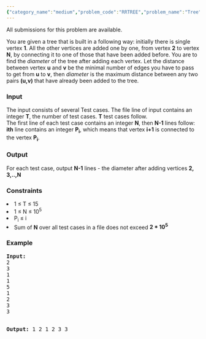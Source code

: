 ```yaml
---
{"category_name":"medium","problem_code":"RRTREE","problem_name":"Tree","languages_supported":{"0":"ADA","1":"ASM","2":"BASH","3":"BF","4":"C","5":"C99 strict","6":"CAML","7":"CLOJ","8":"CLPS","9":"CPP 4.3.2","10":"CPP 4.9.2","11":"CPP14","12":"CS2","13":"D","14":"ERL","15":"FORT","16":"FS","17":"GO","18":"HASK","19":"ICK","20":"ICON","21":"JAVA","22":"JS","23":"LISP clisp","24":"LISP sbcl","25":"LUA","26":"NEM","27":"NICE","28":"NODEJS","29":"PAS fpc","30":"PAS gpc","31":"PERL","32":"PERL6","33":"PHP","34":"PIKE","35":"PRLG","36":"PYTH","37":"PYTH 3.4","38":"RUBY","39":"SCALA","40":"SCM guile","41":"SCM qobi","42":"ST","43":"TCL","44":"TEXT","45":"WSPC"},"max_timelimit":2,"source_sizelimit":50000,"problem_author":"Rubanenko","problem_tester":"utkarsh_lath","date_added":"14-09-2013","tags":{"0":"Rubanenko","1":"bit","2":"cook38","3":"hard","4":"heavy","5":"segtree","6":"tree"},"editorial_url":"http://discuss.codechef.com/problems/RRTREE","time":{"view_start_date":1379874600,"submit_start_date":1379874600,"visible_start_date":1379874600,"end_date":1735669800},"layout":"problem"}
---
```

<span class="solution-visible-txt">All submissions for this problem are available.</span><p>You are given a tree that is built in a following way: initially there is single vertex <b>1</b>. All the other vertices are added one by one, from vertex <b>2</b> to vertex <b>N</b>, by connecting it to one of those that have been added before. You are to find the <i>diameter</i> of the tree after adding each vertex. Let the distance between vertex <b>u</b> and <b>v</b> be the minimal number of edges you have to pass to get from <b>u</b> to <b>v</b>, then <i>diameter</i> is the maximum distance between any two pairs <b>(u,v)</b> that have already been added to the tree.</p>
<h3>Input</h3>
<p>The input consists of several Test cases. The file line of input contains an integer <b>T</b>, the number of test cases. <b>T</b> test cases follow.<br />
The first line of each test case contains an integer <b>N</b>, then <b>N-1</b> lines follow: <b>ith</b> line contains an integer <b>P<sub>i</sub></b>, which means that vertex <b>i+1</b> is connected to the vertex <b>P<sub>i</sub></b>. </p>
<h3>Output</h3>
<p>For each test case, output <b>N-1</b> lines - the diameter after adding vertices <b>2, 3,..,N</b></p>
<p><h3>Constraints</h3>
<ul>
<b></b></ul></p>
<li> 1 ≤ T ≤ 15
</li><li> 1 ≤ N ≤ 10<sup>5</sup>
</li><li> P<sub>i</sub> ≤ i 
</li><li> Sum of <b>N</b> over all test cases in a file does not exceed <b>2 * 10<sup>5</sup></b>


<h3>Example</h3>
<pre><b>Input:</b>
2
3
1
1
5
1
2
3
3

<b>Output:</b>
1
2
1
2
3
3
</pre></li>